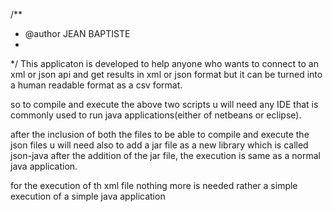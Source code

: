 /**
 * @author JEAN BAPTISTE
 *
 */
 This applicaton is developed to help anyone who wants to connect to an xml or json api and get results in xml or json format but it can be turned into a human readable format as a csv format.
 
 so to compile and execute the above two scripts u will need any IDE that is commonly used to run java applications(either of netbeans or eclipse).
 
after the inclusion of both the files to be able to compile and execute the json files u will need also to add a jar file as a new library which is called json-java after the addition of the jar file, the execution is same as a normal java application.
 
for the execution of th xml file nothing more is needed rather a simple execution of a simple java application

